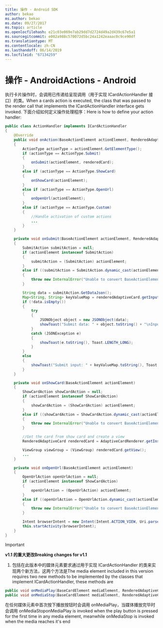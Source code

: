 ```yaml
---
title: 操作 - Android SDK
author: bekao
ms.author: bekao
ms.date: 09/27/2017
ms.topic: article
ms.openlocfilehash: e21c03e069e7ab29dd7d2724d49a2d439c67e5a1
ms.sourcegitcommit: e002a988c570072d5bc24a1242eaaac0c9ce90df
ms.translationtype: MT
ms.contentlocale: zh-CN
ms.lasthandoff: 06/14/2019
ms.locfileid: "67134259"
---
```

# <a name="actions---android"></a><span data-ttu-id="b8bea-102">操作 - Android</span><span class="sxs-lookup"><span data-stu-id="b8bea-102">Actions - Android</span></span>

<span data-ttu-id="b8bea-103">执行卡片操作时，会调用已传递给呈现调用（用于实现 ICardActionHandler 接口）的类。</span><span class="sxs-lookup"><span data-stu-id="b8bea-103">When a cards action is executed, the class that was passed to the render call that implements the ICardActionHandler interface gets invoked.</span></span> <span data-ttu-id="b8bea-104">下面介绍如何定义操作处理程序：</span><span class="sxs-lookup"><span data-stu-id="b8bea-104">Here is how to define your action handler:</span></span>

```java
public class ActionHandler implements ICardActionHandler
{
    @Override
    public void onAction(BaseActionElement actionElement, RenderedAdaptiveCard renderedCard)
    {
        ActionType actionType = actionElement.GetElementType();
        if (actionType == ActionType.Submit)
        {
            onSubmit(actionElement, renderedCard);
        }
        else if (actionType == ActionType.ShowCard)
        {
            onShowCard(actionElement);
        }
        else if (actionType == ActionType.OpenUrl)
        {
            onOpenUrl(actionElement);
        }
        else if (actionType == ActionType.Custom)
        {
            //Handle activation of custom actions
            ...
        }
    }

    private void onSubmit(BaseActionElement actionElement, RenderedAdaptiveCard renderedAdaptiveCard)
    {
        SubmitAction submitAction = null;
        if (actionElement instanceof SubmitAction)
        {
            submitAction = (SubmitAction) actionElement;
        }
        else if ((submitAction = SubmitAction.dynamic_cast(actionElement)) == null)
        {
            throw new InternalError("Unable to convert BaseActionElement to ShowCardAction object model.");
        }

        String data = submitAction.GetDataJson();
        Map<String, String> keyValueMap = renderedAdaptiveCard.getInputs();
        if (!data.isEmpty())
        {
            try
            {
                JSONObject object = new JSONObject(data);
                showToast("Submit data: " + object.toString() + "\nInput: " + keyValueMap.toString(), Toast.LENGTH_LONG);
            }
            catch (JSONException e)
            {
                showToast(e.toString(), Toast.LENGTH_LONG);
            }
        }
        else
        {
            showToast("Submit input: " + keyValueMap.toString(), Toast.LENGTH_LONG);
        }
    }

    private void onShowCard(BaseActionElement actionElement)
    {
        ShowCardAction showCardAction = null;
        if (actionElement instanceof ShowCardAction)
        {
            showCardAction = (ShowCardAction) actionElement;
        }
        else if ((showCardAction = ShowCardAction.dynamic_cast(actionElement)) == null)
        {
            throw new InternalError("Unable to convert BaseActionElement to ShowCardAction object model.");
        }

        //Get the card from show card and create a view
        RenderedAdaptiveCard renderedCard = AdaptiveCardRenderer.getInstance().render(context, fragmentManager, showCardAction.GetCard(), cardActionHandler, hostConfig);

        ViewGroup viewGroup = (ViewGroup) renderedCard.getView();
        ...
    }

    private void onOpenUrl(BaseActionElement actionElement)
    {
        OpenUrlAction openUrlAction = null;
        if (actionElement instanceof ShowCardAction)
        {
            openUrlAction = (OpenUrlAction) actionElement;
        }
        else if ((openUrlAction = OpenUrlAction.dynamic_cast(actionElement)) == null)
        {
            throw new InternalError("Unable to convert BaseActionElement to ShowCardAction object model.");
        }

        Intent browserIntent = new Intent(Intent.ACTION_VIEW, Uri.parse(openUrlAction.GetUrl()));
        this.startActivity(browserIntent);
    }
}
```

> [!IMPORTANT]
> <span data-ttu-id="b8bea-105">**v1.1 的重大更改**</span><span class="sxs-lookup"><span data-stu-id="b8bea-105">**Breaking changes for v1.1**</span></span>
> 
> 1. <span data-ttu-id="b8bea-106">包括在此版本中的媒体元素要求通过用于实现 ICardActionHandler 的类来实现两个新方法，这两个方法是</span><span class="sxs-lookup"><span data-stu-id="b8bea-106">The media element included in this version requires two new methods to be implemented by the classes that implement ICardActionHandler, these methods are</span></span>
>
> ```java
> public void onMediaPlay(BaseCardElement mediaElement, RenderedAdaptiveCard renderedAdaptiveCard)
> public void onMediaStop(BaseCardElement mediaElement, RenderedAdaptiveCard renderedAdaptiveCard)
> ```
>
> <span data-ttu-id="b8bea-107">在任何媒体元素中首次按下播放按钮时会调用 onMediaPlay，当媒体播放完毕时会调用 onMediaStop</span><span class="sxs-lookup"><span data-stu-id="b8bea-107">onMediaPlay is invoked when the play button is pressed for the first time in any media element, meanwhile onMediaStop is invoked when the media reaches it's end</span></span>
